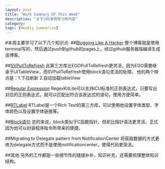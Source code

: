 ```yaml
---
layout: post
title: "Work Summary Of This Week"
description: "关于iOS本周学习的内容"
category: 
tags: [Weekly Summarize]
---
```



#本周主要学习了以下几个知识点:
##[Blogging Like A Hacker](http://pages.github.com)
整个博客就是使用terminal写的，然后通过push到github的pages上，经过github服务器端编译生成该博客。

##[SVPullToRefresh](https://github.com/samvermette/SVPullToRefresh)
此第三方库比EGOPullToRefresh更灵活，因为EGO需要继承于UITableView，而SVPullToRefresh使用block语句灵活的处理。
他的两个特点是：1.下拉刷新  2.自动加载tableView

##[Regular Expression](https://github.com/wezm/RegexKitLite)
RegexKitLite可以支持ICU标准的正则表达式，只要写出对应的正则表达式，就可以匹配出符合该表达式的语句，使用方便简单。

##[RTLabel](git://github.com/honcheng/RTLabel.git)
RTLabel是一个Rich Text的第三方库，可以使用他设置字体类型、字体颜色以及设置字体链接等。

##[Block语句](https://developer.apple.com/library/ios/#featuredarticles/Short_Practical_Guide_Blocks/index.html#//apple_ref/doc/uid/TP40009758)
总的来说，block类似于C函数指针，但却比指针语法更灵活，正式因为他可以封装程序指令所带来的便捷。

##Migrating to Delegate pattern from NotificationCenter
将获取数据的方式更改为delegate方式而不是使用notificationcenter，使得代码更简洁。

##其他
另外的工作都是一些细节性的缝缝补补，知识补充，还需要梳理整体知识结构。
